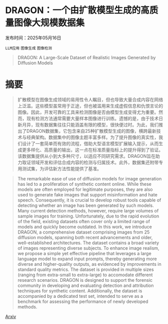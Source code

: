 # DRAGON：一个由扩散模型生成的高质量图像大规模数据集

发布时间：2025年05月16日

`LLM应用` `图像生成` `图像检测`

> DRAGON: A Large-Scale Dataset of Realistic Images Generated by Diffusion Models

# 摘要

> 扩散模型在图像生成领域的易用性令人瞩目，但也导致大量合成内容在网络上泛滥。这些模型虽常用于正途，但也被滥用来生成虚假信息和仇恨言论的图像。因此，开发可靠的工具来检测图像是否由模型生成变得尤为重要。然而，现有检测方法通常需要大量样本图像进行训练。遗憾的是，由于技术日新月异，现有数据集往往只能涵盖有限的模型，很快便过时。为此，我们推出了DRAGON数据集，它包含来自25种扩散模型生成的图像，横跨最新技术与经典架构。数据集中的图像主题丰富多样。为了提升图像的真实性，我们设计了一套简单而有效的流程，借助大型语言模型扩展输入提示，从而生成更多样化、高质量的输出，这一点在标准质量指标上的提升得到了验证。该数据集提供从小到大多种尺寸，以适应不同研究需求。DRAGON旨在助力取证领域开发和评估合成内容的检测与归属技术。此外，数据集还附带专用测试集，为评估新方法性能提供了基准。

> The remarkable ease of use of diffusion models for image generation has led to a proliferation of synthetic content online. While these models are often employed for legitimate purposes, they are also used to generate fake images that support misinformation and hate speech. Consequently, it is crucial to develop robust tools capable of detecting whether an image has been generated by such models. Many current detection methods, however, require large volumes of sample images for training. Unfortunately, due to the rapid evolution of the field, existing datasets often cover only a limited range of models and quickly become outdated. In this work, we introduce DRAGON, a comprehensive dataset comprising images from 25 diffusion models, spanning both recent advancements and older, well-established architectures. The dataset contains a broad variety of images representing diverse subjects. To enhance image realism, we propose a simple yet effective pipeline that leverages a large language model to expand input prompts, thereby generating more diverse and higher-quality outputs, as evidenced by improvements in standard quality metrics. The dataset is provided in multiple sizes (ranging from extra-small to extra-large) to accomodate different research scenarios. DRAGON is designed to support the forensic community in developing and evaluating detection and attribution techniques for synthetic content. Additionally, the dataset is accompanied by a dedicated test set, intended to serve as a benchmark for assessing the performance of newly developed methods.

[Arxiv](https://arxiv.org/abs/2505.11257)